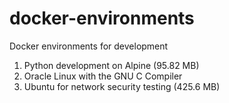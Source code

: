 # docker-environments
Docker environments for development

1. Python development on Alpine (95.82 MB)
2. Oracle Linux with the GNU C Compiler
3. Ubuntu for network security testing (425.6 MB)

